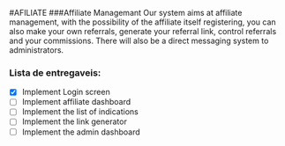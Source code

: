 #AFILIATE
###Affiliate Managemant
Our system aims at affiliate management, with the possibility of the affiliate itself registering, you can also make your own referrals, generate your referral link, control referrals and your commissions. There will also be a direct messaging system to administrators.

### Lista de entregaveis:
- [X] Implement Login screen
- [ ] Implement affiliate dashboard
- [ ] Implement the list of indications
- [ ] Implement the link generator
- [ ] Implement the admin dashboard